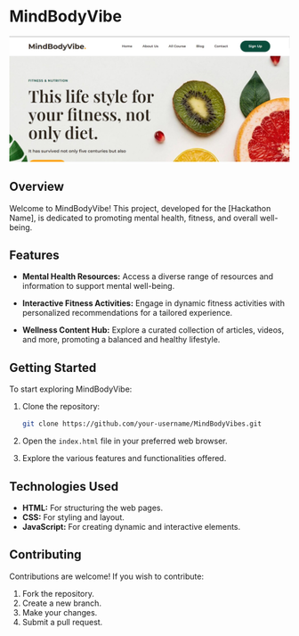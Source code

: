 # MindBodyVibe

![MindBodyVibe Logo](https://github.com/Cyb3rGhoul/MindBodyVibes/blob/main/assets/readme-img.jpg?raw=true)

## Overview

Welcome to MindBodyVibe! This project, developed for the [Hackathon Name], is dedicated to promoting mental health, fitness, and overall well-being.

## Features

- **Mental Health Resources:** Access a diverse range of resources and information to support mental well-being.

- **Interactive Fitness Activities:** Engage in dynamic fitness activities with personalized recommendations for a tailored experience.

- **Wellness Content Hub:** Explore a curated collection of articles, videos, and more, promoting a balanced and healthy lifestyle.

## Getting Started

To start exploring MindBodyVibe:

1. Clone the repository:

   ```bash
   git clone https://github.com/your-username/MindBodyVibes.git
   ```

2. Open the `index.html` file in your preferred web browser.

3. Explore the various features and functionalities offered.

## Technologies Used

- **HTML:** For structuring the web pages.
- **CSS:** For styling and layout.
- **JavaScript:** For creating dynamic and interactive elements.

## Contributing

Contributions are welcome! If you wish to contribute:

1. Fork the repository.
2. Create a new branch.
3. Make your changes.
4. Submit a pull request.

